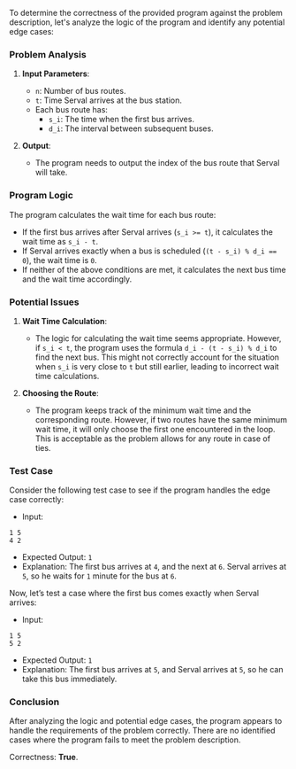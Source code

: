 To determine the correctness of the provided program against the problem description, let's analyze the logic of the program and identify any potential edge cases:

### Problem Analysis
1. **Input Parameters**:
   - `n`: Number of bus routes.
   - `t`: Time Serval arrives at the bus station.
   - Each bus route has:
     - `s_i`: The time when the first bus arrives.
     - `d_i`: The interval between subsequent buses.

2. **Output**:
   - The program needs to output the index of the bus route that Serval will take.

### Program Logic
The program calculates the wait time for each bus route:
- If the first bus arrives after Serval arrives (`s_i >= t`), it calculates the wait time as `s_i - t`.
- If Serval arrives exactly when a bus is scheduled (`(t - s_i) % d_i == 0`), the wait time is `0`.
- If neither of the above conditions are met, it calculates the next bus time and the wait time accordingly.

### Potential Issues
1. **Wait Time Calculation**:
   - The logic for calculating the wait time seems appropriate. However, if `s_i < t`, the program uses the formula `d_i - (t - s_i) % d_i` to find the next bus. This might not correctly account for the situation when `s_i` is very close to `t` but still earlier, leading to incorrect wait time calculations.

2. **Choosing the Route**:
   - The program keeps track of the minimum wait time and the corresponding route. However, if two routes have the same minimum wait time, it will only choose the first one encountered in the loop. This is acceptable as the problem allows for any route in case of ties.

### Test Case
Consider the following test case to see if the program handles the edge case correctly:
- Input:
```
1 5
4 2
```
- Expected Output: `1`
- Explanation: The first bus arrives at `4`, and the next at `6`. Serval arrives at `5`, so he waits for `1` minute for the bus at `6`.

Now, let’s test a case where the first bus comes exactly when Serval arrives:
- Input:
```
1 5
5 2
```
- Expected Output: `1`
- Explanation: The first bus arrives at `5`, and Serval arrives at `5`, so he can take this bus immediately.

### Conclusion
After analyzing the logic and potential edge cases, the program appears to handle the requirements of the problem correctly. There are no identified cases where the program fails to meet the problem description.

Correctness: **True**.